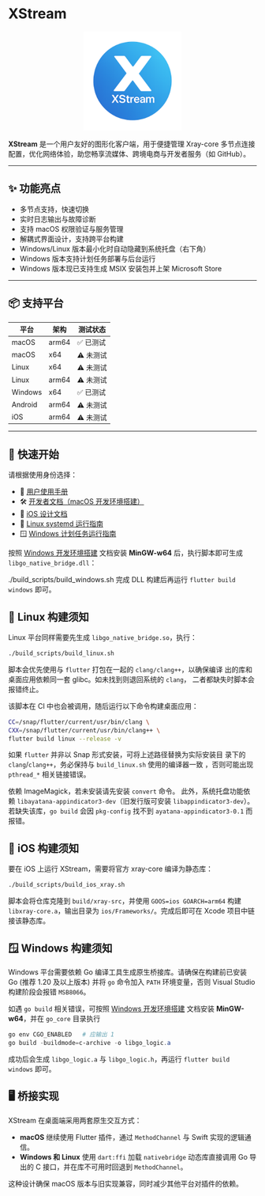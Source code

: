 # XStream

<p align="center">
  <img src="assets/logo.png" alt="Project Logo" width="200"/>
</p>

**XStream** 是一个用户友好的图形化客户端，用于便捷管理 Xray-core 多节点连接配置，优化网络体验，助您畅享流媒体、跨境电商与开发者服务（如 GitHub）。

---

## ✨ 功能亮点

- 多节点支持，快速切换
- 实时日志输出与故障诊断
- 支持 macOS 权限验证与服务管理
- 解耦式界面设计，支持跨平台构建
- Windows/Linux 版本最小化时自动隐藏到系统托盘（右下角）
- Windows 版本支持计划任务部署与后台运行
- Windows 版本现已支持生成 MSIX 安装包并上架 Microsoft Store

---

## 📦 支持平台

| 平台     | 架构     | 测试状态   |
|----------|----------|------------|
| macOS    | arm64    | ✅ 已测试   |
| macOS    | x64      | ⚠️ 未测试   |
| Linux    | x64      | ⚠️ 未测试   |
| Linux    | arm64    | ⚠️ 未测试   |
| Windows  | x64      | ✅ 已测试   |
| Android  | arm64    | ⚠️ 未测试   |
| iOS      | arm64    | ⚠️ 未测试   |

---


## 🚀 快速开始

请根据使用身份选择：

- 📘 [用户使用手册](docs/user-manual.md)
- 🛠️ [开发者文档（macOS 开发环境搭建）](docs/dev-guide.md)
- 📱 [iOS 设计文档](docs/ios-design.md)
- 🐧 [Linux systemd 运行指南](docs/linux-xray-systemd.md)
- 🪟 [Windows 计划任务运行指南](docs/windows-task-scheduler.md)

按照 [Windows 开发环境搭建](docs/windows-build.md) 文档安装 **MinGW-w64** 后，执行脚本即可生成 `libgo_native_bridge.dll`：

./build_scripts/build_windows.sh
完成 DLL 构建后再运行 `flutter build windows` 即可。

## 🐧 Linux 构建须知

Linux 平台同样需要先生成 `libgo_native_bridge.so`，执行：

```bash
./build_scripts/build_linux.sh
```

脚本会优先使用与 `flutter` 打包在一起的 `clang/clang++`，以确保编译
出的库和桌面应用依赖同一套 glibc。如未找到则退回系统的 `clang`，
二者都缺失时脚本会报错终止。

该脚本在 CI 中也会被调用，随后运行以下命令构建桌面应用：

```bash
CC=/snap/flutter/current/usr/bin/clang \
CXX=/snap/flutter/current/usr/bin/clang++ \
flutter build linux --release -v
```
如果 `flutter` 并非以 Snap 形式安装，可将上述路径替换为实际安装目
录下的 `clang`/`clang++`，务必保持与 `build_linux.sh` 使用的编译器一致
，否则可能出现 `pthread_*` 相关链接错误。

依赖 ImageMagick，若未安装请先安装 `convert` 命令。
此外，系统托盘功能依赖 `libayatana-appindicator3-dev`（旧发行版可安装 `libappindicator3-dev`）。若缺失该库，`go build` 会因 `pkg-config` 找不到 `ayatana-appindicator3-0.1` 而报错。

## 🍎 iOS 构建须知

要在 iOS 上运行 XStream，需要将官方 xray-core 编译为静态库：

```bash
./build_scripts/build_ios_xray.sh
```

脚本会将仓库克隆到 `build/xray-src`，并使用 `GOOS=ios GOARCH=arm64` 构建 `libxray-core.a`，输出目录为 `ios/Frameworks/`。完成后即可在 Xcode 项目中链接该静态库。

## 🪟 Windows 构建须知

Windows 平台需要依赖 Go 编译工具生成原生桥接库。请确保在构建前已安装 Go (推荐 1.20 及以上版本) 并将 `go` 命令加入 `PATH` 环境变量，否则 Visual Studio 构建阶段会报错 `MSB8066`。

如遇 `go build` 相关错误，可按照 [Windows 开发环境搭建](docs/windows-build.md) 文档安装 **MinGW-w64**，并在 `go_core` 目录执行

```powershell
go env CGO_ENABLED   # 应输出 1
go build -buildmode=c-archive -o libgo_logic.a
```

成功后会生成 `libgo_logic.a` 与 `libgo_logic.h`，再运行 `flutter build windows` 即可。

## 🖥️ 桥接实现

XStream 在桌面端采用两套原生交互方式：

- **macOS** 继续使用 Flutter 插件，通过 `MethodChannel` 与 Swift 实现的逻辑通信。
- **Windows 和 Linux** 使用 `dart:ffi` 加载 `nativebridge` 动态库直接调用 Go 导出的 C 接口，并在库不可用时回退到 `MethodChannel`。

这种设计确保 macOS 版本与旧实现兼容，同时减少其他平台对插件的依赖。
